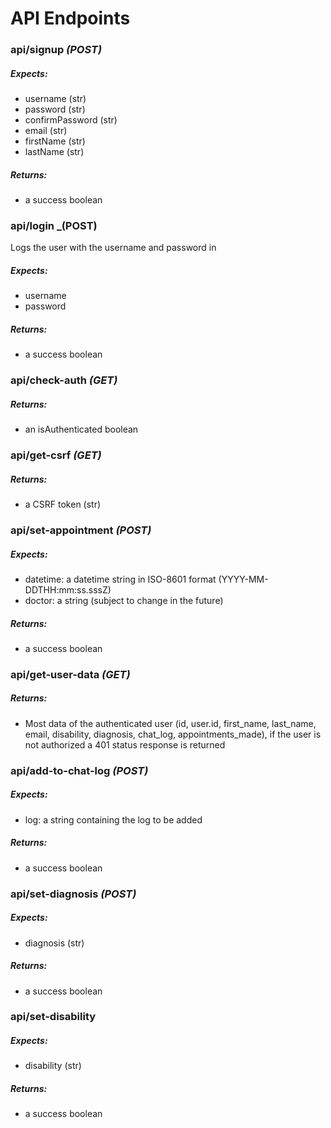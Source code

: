 # API Endpoints

### api/signup _(POST)_

##### Expects:

- username (str)
- password (str)
- confirmPassword (str)
- email (str)
- firstName (str)
- lastName (str)

##### Returns:

- a success boolean

### api/login \_(POST)

Logs the user with the username and password in

##### Expects:

- username
- password

##### Returns:

- a success boolean

### api/check-auth _(GET)_

##### Returns:

- an isAuthenticated boolean

### api/get-csrf _(GET)_

##### Returns:

- a CSRF token (str)

### api/set-appointment _(POST)_

##### Expects:

- datetime: a datetime string in ISO-8601 format (YYYY-MM-DDTHH:mm:ss.sssZ)
- doctor: a string (subject to change in the future)

##### Returns:

- a success boolean

### api/get-user-data _(GET)_

##### Returns:

- Most data of the authenticated user (id, user.id, first_name, last_name, email, disability, diagnosis, chat_log, appointments_made), if the user is not authorized a 401 status response is returned

### api/add-to-chat-log _(POST)_

##### Expects:

- log: a string containing the log to be added

##### Returns:

- a success boolean

### api/set-diagnosis _(POST)_

##### Expects:

- diagnosis (str)

##### Returns:

- a success boolean

### api/set-disability

##### Expects:

- disability (str)

##### Returns:

- a success boolean
